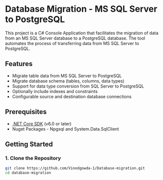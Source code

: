 # Database Migration - MS SQL Server to PostgreSQL

This project is a C# Console Application that facilitates the migration of data from an MS SQL Server database to a PostgreSQL database. The tool automates the process of transferring data from MS SQL Server to PostgreSQL.

## Features

- Migrate table data from MS SQL Server to PostgreSQL
- Migrate database schema (tables, columns, data types)
- Support for data type conversion from SQL Server to PostgreSQL
- Optionally include indexes and constraints
- Configurable source and destination database connections

## Prerequisites

- [.NET Core SDK](https://dotnet.microsoft.com/download) (v6.0 or later)
- Nuget Packages - Npgsql and System.Data.SqlClient

## Getting Started

### 1. Clone the Repository

```bash
git clone https://github.com/Vinodgowda-1/Database-migration.git
cd database-migration
